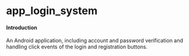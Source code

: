 # app_login_system

#### Introduction
An Android application, including account and password verification and handling click events of the login and registration buttons.


